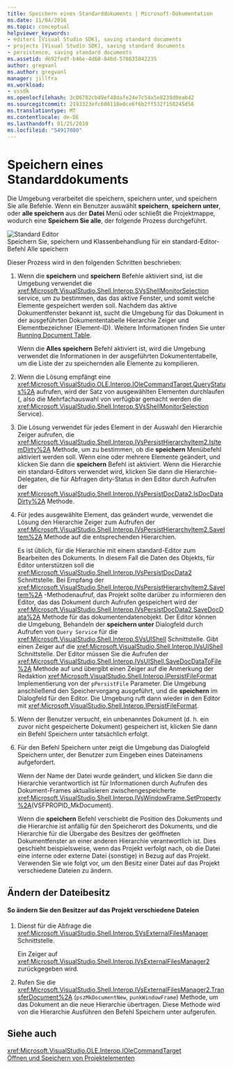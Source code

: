 ```yaml
---
title: Speichern eines Standarddokuments | Microsoft-Dokumentation
ms.date: 11/04/2016
ms.topic: conceptual
helpviewer_keywords:
- editors [Visual Studio SDK], saving standard documents
- projects [Visual Studio SDK], saving standard documents
- persistence, saving standard documents
ms.assetid: d692fedf-b46e-4d60-84bd-578635042235
author: gregvanl
ms.author: gregvanl
manager: jillfra
ms.workload:
- vssdk
ms.openlocfilehash: 3c06702cb49ef48dafe24e7c54a5e8239d0eab42
ms.sourcegitcommit: 2193323efc608118e0ce6f6b2ff532f158245d56
ms.translationtype: MT
ms.contentlocale: de-DE
ms.lasthandoff: 01/25/2019
ms.locfileid: "54917080"
---
```

# <a name="saving-a-standard-document"></a>Speichern eines Standarddokuments
Die Umgebung verarbeitet die speichern, speichern unter, und speichern Sie alle Befehle. Wenn ein Benutzer auswählt **speichern**, **speichern unter**, oder **alle speichern** aus der **Datei** Menü oder schließt die Projektmappe, wodurch eine  **Speichern Sie alle**, der folgende Prozess durchgeführt.  
  
 ![Standard Editor](../../extensibility/internals/media/public.gif "Public")  
Speichern Sie, speichern und Klassenbehandlung für ein standard-Editor-Befehl Alle speichern  
  
 Dieser Prozess wird in den folgenden Schritten beschrieben:  
  
1. Wenn die **speichern** und **speichern** Befehle aktiviert sind, ist die Umgebung verwendet die <xref:Microsoft.VisualStudio.Shell.Interop.SVsShellMonitorSelection> service, um zu bestimmen, das das aktive Fenster, und somit welche Elemente gespeichert werden soll. Nachdem das aktive Dokumentfenster bekannt ist, sucht die Umgebung für das Dokument in der ausgeführten Dokumententabelle Hierarchie Zeiger und Elementbezeichner (Element-ID). Weitere Informationen finden Sie unter [Running Document Table](../../extensibility/internals/running-document-table.md).  
  
    Wenn die **Alles speichern** Befehl aktiviert ist, wird die Umgebung verwendet die Informationen in der ausgeführten Dokumententabelle, um die Liste der zu speichernden alle Elemente zu kompilieren.  
  
2. Wenn die Lösung empfängt eine <xref:Microsoft.VisualStudio.OLE.Interop.IOleCommandTarget.QueryStatus%2A> aufrufen, wird der Satz von ausgewählten Elementen durchlaufen (, also die Mehrfachauswahl von verfügbar gemacht werden die <xref:Microsoft.VisualStudio.Shell.Interop.SVsShellMonitorSelection> Service).  
  
3. Die Lösung verwendet für jedes Element in der Auswahl den Hierarchie Zeiger aufrufen, die <xref:Microsoft.VisualStudio.Shell.Interop.IVsPersistHierarchyItem2.IsItemDirty%2A> Methode, um zu bestimmen, ob die **speichern** Menübefehl aktiviert werden soll. Wenn eine oder mehrere Elemente geändert, und klicken Sie dann die **speichern** Befehl ist aktiviert. Wenn die Hierarchie ein standard-Editors verwendet wird, klicken Sie dann die Hierarchie-Delegaten, die für Abfragen dirty-Status in den Editor durch Aufrufen der <xref:Microsoft.VisualStudio.Shell.Interop.IVsPersistDocData2.IsDocDataDirty%2A> Methode.  
  
4. Für jedes ausgewählte Element, das geändert wurde, verwendet die Lösung den Hierarchie Zeiger zum Aufrufen der <xref:Microsoft.VisualStudio.Shell.Interop.IVsPersistHierarchyItem2.SaveItem%2A> Methode auf die entsprechenden Hierarchien.  
  
    Es ist üblich, für die Hierarchie mit einem standard-Editor zum Bearbeiten des Dokuments. In diesem Fall die Daten des Objekts, für Editor unterstützen soll die <xref:Microsoft.VisualStudio.Shell.Interop.IVsPersistDocData2> Schnittstelle. Bei Empfang der <xref:Microsoft.VisualStudio.Shell.Interop.IVsPersistHierarchyItem2.SaveItem%2A> -Methodenaufruf, das Projekt sollte darüber zu informieren den Editor, das das Dokument durch Aufrufen gespeichert wird der <xref:Microsoft.VisualStudio.Shell.Interop.IVsPersistDocData2.SaveDocData%2A> Methode für das dokumentendatenobjekt. Der Editor können die Umgebung, Behandeln der **speichern unter** Dialogfeld durch Aufrufen von `Query Service` für die <xref:Microsoft.VisualStudio.Shell.Interop.SVsUIShell> Schnittstelle. Gibt einen Zeiger auf die <xref:Microsoft.VisualStudio.Shell.Interop.IVsUIShell> Schnittstelle. Der Editor müssen Sie die Aufrufen der <xref:Microsoft.VisualStudio.Shell.Interop.IVsUIShell.SaveDocDataToFile%2A> Methode auf und übergibt einen Zeiger auf die Anmerkung der Redaktion <xref:Microsoft.VisualStudio.Shell.Interop.IPersistFileFormat> Implementierung von der `pPersistFile` Parameter. Die Umgebung anschließend den Speichervorgang ausgeführt, und die **speichern** im Dialogfeld für den Editor. Die Umgebung ruft dann wieder in den Editor mit <xref:Microsoft.VisualStudio.Shell.Interop.IPersistFileFormat>.  
  
5. Wenn der Benutzer versucht, ein unbenanntes Dokument (d. h. ein zuvor nicht gespeicherte Dokument) gespeichert ist, klicken Sie dann ein Befehl Speichern unter tatsächlich erfolgt.  
  
6. Für den Befehl Speichern unter zeigt die Umgebung das Dialogfeld Speichern unter, der Benutzer zum Eingeben eines Dateinamens aufgefordert.  
  
    Wenn der Name der Datei wurde geändert, und klicken Sie dann die Hierarchie verantwortlich ist für Informationen durch Aufrufen des Dokument-Frames aktualisieren zwischengespeicherte <xref:Microsoft.VisualStudio.Shell.Interop.IVsWindowFrame.SetProperty%2A>(VSFPROPID_MkDocument).  
  
   Wenn die **speichern** Befehl verschiebt die Position des Dokuments und die Hierarchie ist anfällig für den Speicherort des Dokuments, und die Hierarchie für die Übergabe des Besitzes der geöffneten Dokumentfenster an einer anderen Hierarchie verantwortlich ist. Dies geschieht beispielsweise, wenn das Projekt verfolgt nach, ob die Datei eine interne oder externe Datei (sonstige) in Bezug auf das Projekt. Verwenden Sie wie folgt vor, um den Besitz einer Datei auf das Projekt verschiedene Dateien zu ändern.  
  
## <a name="changing-file-ownership"></a>Ändern der Dateibesitz  
  
#### <a name="to-change-file-ownership-to-the-miscellaneous-files-project"></a>So ändern Sie den Besitzer auf das Projekt verschiedene Dateien  
  
1.  Dienst für die Abfrage die <xref:Microsoft.VisualStudio.Shell.Interop.SVsExternalFilesManager> Schnittstelle.  
  
     Ein Zeiger auf <xref:Microsoft.VisualStudio.Shell.Interop.IVsExternalFilesManager2> zurückgegeben wird.  
  
2.  Rufen Sie die <xref:Microsoft.VisualStudio.Shell.Interop.IVsExternalFilesManager2.TransferDocument%2A> (`pszMkDocumentNew`, `punkWindowFrame`) Methode, um das Dokument an die neue Hierarchie übertragen. Diese Methode wird von die Hierarchie Ausführen den Befehl Speichern unter aufgerufen.  
  
## <a name="see-also"></a>Siehe auch  
 <xref:Microsoft.VisualStudio.OLE.Interop.IOleCommandTarget>   
 [Öffnen und Speichern von Projektelementen](../../extensibility/internals/opening-and-saving-project-items.md)